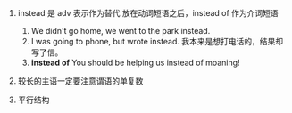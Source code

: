 1. instead 是 adv 表示作为替代 放在动词短语之后，instead of 作为介词短语
    1. We didn't go home, we went to the park instead.
    2. I was going to phone, but wrote instead. 我本来是想打电话的，结果却写了信。
    3. **instead of** You should be helping us instead of moaning!

2. 较长的主语一定要注意谓语的单复数
3. 平行结构
